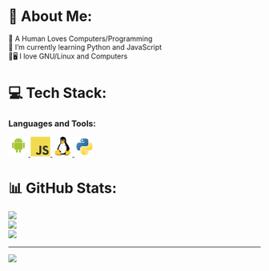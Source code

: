 # 💫 About Me:
🔭 A Human Loves Computers/Programming<br>🌱 I’m currently learning Python and JavaScript<br>🐧🖥️ I love GNU/Linux and Computers


# 💻 Tech Stack:
<h3 align="left">Languages and Tools:</h3>
<p align="left"> <a href="https://developer.android.com" target="_blank" rel="noreferrer"> <img src="https://raw.githubusercontent.com/devicons/devicon/master/icons/android/android-original-wordmark.svg" alt="android" width="40" height="40"/> </a> <a href="https://developer.mozilla.org/en-US/docs/Web/JavaScript" target="_blank" rel="noreferrer"> <img src="https://raw.githubusercontent.com/devicons/devicon/master/icons/javascript/javascript-original.svg" alt="javascript" width="40" height="40"/> </a> <a href="https://www.linux.org/" target="_blank" rel="noreferrer"> <img src="https://raw.githubusercontent.com/devicons/devicon/master/icons/linux/linux-original.svg" alt="linux" width="40" height="40"/> </a> <a href="https://www.python.org" target="_blank" rel="noreferrer"> <img src="https://raw.githubusercontent.com/devicons/devicon/master/icons/python/python-original.svg" alt="python" width="40" height="40"/> </a> </p>

# 📊 GitHub Stats:
![](https://github-readme-stats.vercel.app/api?username=b4tumr3is&theme=dark&hide_border=false&include_all_commits=false&count_private=false)<br/>
![](https://nirzak-streak-stats.vercel.app/?user=b4tumr3is&theme=dark&hide_border=false)<br/>
![](https://github-readme-stats.vercel.app/api/top-langs/?username=b4tumr3is&theme=dark&hide_border=false&include_all_commits=false&count_private=false&layout=compact)

---
[![](https://visitcount.itsvg.in/api?id=b4tumr3is&icon=2&color=0)](https://visitcount.itsvg.in)

